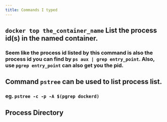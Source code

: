 ```yaml
---
title: Commands I typed
---
```


## `docker top the_container_name` List the process id(s) in the named container.
### Seem like the process id listed by this command is also the process id you can find by `ps aux | grep entry_point`. Also, use `pgrep entry_point` can also get you the pid.
## Command `pstree` can be used to list process list.
### eg. `pstree -c -p -A $(pgrep dockerd)`
## Process Directory
##
